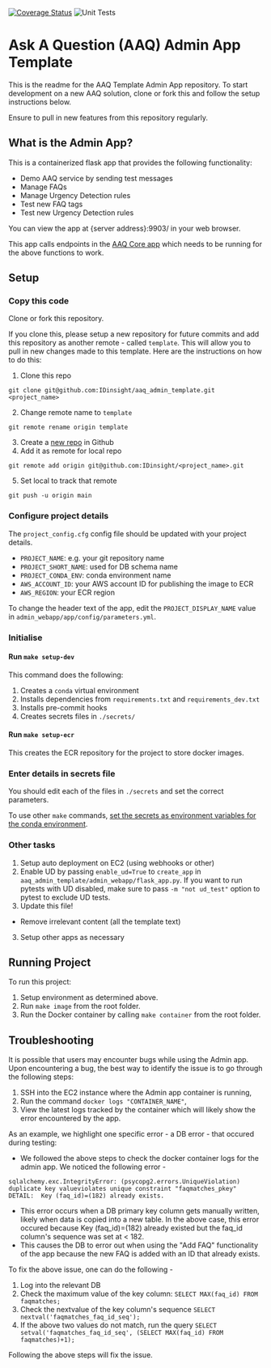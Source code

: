 [![Coverage Status](https://coveralls.io/repos/github/IDinsight/aaq_admin_template/badge.svg?t=VLz2WX)](https://coveralls.io/github/IDinsight/aaq_admin_template)
![Unit Tests](https://github.com/IDinsight/aaq_admin_template/actions/workflows/unittest.yml/badge.svg)

# Ask A Question (AAQ) Admin App Template

This is the readme for the AAQ Template Admin App repository. To start development on a new AAQ solution, clone or fork this and follow the setup instructions below.

Ensure to pull in new features from this repository regularly.

## What is the Admin App?

This is a containerized flask app that provides the following functionality:

-   Demo AAQ service by sending test messages
-   Manage FAQs
-   Manage Urgency Detection rules
-   Test new FAQ tags
-   Test new Urgency Detection rules

You can view the app at {server address}:9903/ in your web browser.

This app calls endpoints in the [AAQ Core app](https://github.com/IDinsight/aaq_core_template) which needs to be running for the above functions to work.

## Setup

### Copy this code

Clone or fork this repository.

If you clone this, please setup a new repository for future commits and add this repository as another remote - called `template`. This will allow you to pull in new changes made to this template. Here are the instructions on how to do this:

1. Clone this repo

```
git clone git@github.com:IDinsight/aaq_admin_template.git <project_name>
```

2. Change remote name to `template`

```
git remote rename origin template
```

3. Create a [new repo](https://github.com/organizations/IDinsight/repositories/new) in Github
4. Add it as remote for local repo

```
git remote add origin git@github.com:IDinsight/<project_name>.git
```

5. Set local to track that remote

```
git push -u origin main
```

### Configure project details

The `project_config.cfg` config file should be updated with your project details.

-   `PROJECT_NAME`: e.g. your git repository name
-   `PROJECT_SHORT_NAME`: used for DB schema name
-   `PROJECT_CONDA_ENV`: conda environment name
-   `AWS_ACCOUNT_ID`: your AWS account ID for publishing the image to ECR
-   `AWS_REGION`: your ECR region

To change the header text of the app, edit the `PROJECT_DISPLAY_NAME` value in `admin_webapp/app/config/parameters.yml`.

### Initialise

#### Run `make setup-dev`

This command does the following:

1. Creates a `conda` virtual environment
2. Installs dependencies from `requirements.txt` and `requirements_dev.txt`
3. Installs pre-commit hooks
4. Creates secrets files in `./secrets/`

#### Run `make setup-ecr`

This creates the ECR repository for the project to store docker images.

### Enter details in secrets file

You should edit each of the files in `./secrets` and set the correct parameters.

To use other `make` commands, [set the secrets as environment variables for the conda environment](https://docs.conda.io/projects/conda/en/latest/user-guide/tasks/manage-environments.html#saving-environment-variables).

### Other tasks

1. Setup auto deployment on EC2 (using webhooks or other)
2. Enable UD by passing `enable_ud=True` to `create_app` in `aaq_admin_template/admin_webapp/flask_app.py`. If you want to run pytests with UD disabled, make sure to pass `-m "not ud_test"` option to pytest to exclude UD tests.
3. Update this file!

-   Remove irrelevant content (all the template text)

3. Setup other apps as necessary

## Running Project

To run this project:

1. Setup environment as determined above.
2. Run `make image` from the root folder.
3. Run the Docker container by calling `make container` from the root folder.

## Troubleshooting

It is possible that users may encounter bugs while using the Admin app. Upon encountering a bug, the best way to identify the issue is to go through the following steps:

1. SSH into the EC2 instance where the Admin app container is running,
2. Run the command `docker logs "CONTAINER_NAME"`,
3. View the latest logs tracked by the container which will likely show the error encountered by the app.

As an example, we highlight one specific error - a DB error - that occured during testing:

-   We followed the above steps to check the docker container logs for the admin app. We noticed the following error -

```
sqlalchemy.exc.IntegrityError: (psycopg2.errors.UniqueViolation) duplicate key valueviolates unique constraint "faqmatches_pkey"
DETAIL:  Key (faq_id)=(182) already exists.
```

-   This error occurs when a DB primary key column gets manually written, likely when data is copied into a new table. In the above case, this error occured because Key (faq_id)=(182) already existed but the faq_id column's sequence was set at < 182.
-   This causes the DB to error out when using the "Add FAQ" functionality of the app because the new FAQ is added with an ID that already exists.

To fix the above issue, one can do the following -

1. Log into the relevant DB
2. Check the maximum value of the key column: `SELECT MAX(faq_id) FROM faqmatches;`
3. Check the nextvalue of the key column's sequence `SELECT nextval('faqmatches_faq_id_seq');`
4. If the above two values do not match, run the query `SELECT setval('faqmatches_faq_id_seq', (SELECT MAX(faq_id) FROM faqmatches)+1);`

Following the above steps will fix the issue.

